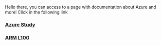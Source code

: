 Hello there, you can access to a page with documentation about Azure and more!
Click in the following link 

### [Azure Study](https://trapezoidal-grain-b2c.notion.site/Azure-Study-118117a52f2380559c96ff450e6c3099?pvs=25)
### [ARM L100](https://trapezoidal-grain-b2c.notion.site/ARM-L100-118117a52f2380c6af40c679c14033dc)
